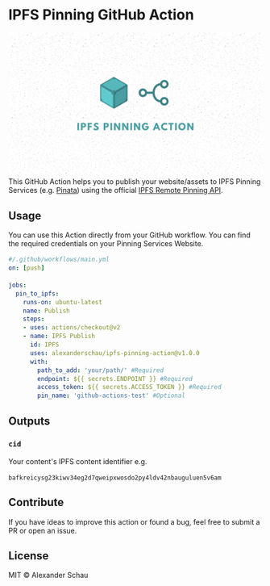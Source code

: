 # IPFS Pinning GitHub Action
![hero image](preview-image.png)
This GitHub Action helps you to publish your website/assets to IPFS Pinning Services (e.g. [Pinata](https://pinata.cloud/documentation#PinningServicesAPI)) using the official [IPFS Remote Pinning API](https://ipfs.github.io/pinning-services-api-spec/).
## Usage
You can use this Action directly from your GitHub workflow. You can find the required credentials on your Pinning Services Website.

```yaml
#/.github/workflows/main.yml
on: [push]

jobs:
  pin_to_ipfs:
    runs-on: ubuntu-latest
    name: Publish
    steps:
    - uses: actions/checkout@v2
    - name: IPFS Publish
      id: IPFS
      uses: alexanderschau/ipfs-pinning-action@v1.0.0
      with:
        path_to_add: 'your/path/' #Required
        endpoint: ${{ secrets.ENDPOINT }} #Required
        access_token: ${{ secrets.ACCESS_TOKEN }} #Required
        pin_name: 'github-actions-test' #Optional
```
## Outputs
### `cid`
Your content's IPFS content identifier e.g.

`bafkreicysg23kiwv34eg2d7qweipxwosdo2py4ldv42nbauguluen5v6am`
## Contribute
If you have ideas to improve this action or found a bug, feel free to submit a PR or open an issue.
## License
MIT © Alexander Schau